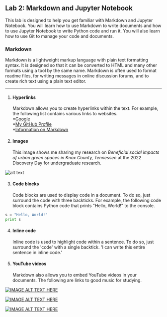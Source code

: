 ## Lab 2: Markdown and Jupyter Notebook
This lab is designed to help you get familiar with Markdown and Jupyter Notebook. You will learn how to use Markdown to write documents and how to use Jupyter Notebook to write Python code and run it. You will also learn how to use Git to manage your code and documents.

 ### Markdown
  Markdown is a lightweight markup language with plain text formatting syntax. It is designed so that it can be converted to HTML and many other formats using a tool by the same name. Markdown is often used to format readme files, for writing messages in online discussion forums, and to create rich text using a plain text editor.
___
1. #### Hyperlinks  
    Markdown allows you to create hyperlinks within the text. For example, the following list contains various links to websites.   
      *[Google](https://www.google.com/)  
      *[My GitHub Profile](https://github.com/hwilli72)  
      *[Information on Markdown](https://en.wikipedia.org/wiki/Markdown)  

2. #### Images  
    This image shows me sharing my research on *Beneficial social impacts of urban green spaces in Knox County, Tennessee* at the 2022 Discovery Day for undergraduate research.

![alt text](https://media.licdn.com/dms/image/C4E22AQHZBr9kmra6Eg/feedshare-shrink_2048_1536/0/1663192591324?e=2147483647&v=beta&t=BjPmW1LIRvjAktDTmGPfH5Z3RvaGioV5TgN0wrrrn8k "Discovery Day 2022")

3. #### Code blocks  
    Code blocks are used to display code in a document. To do so, just surround the code with three backticks. For example, the following code block contains Python code that prints "Hello, World!" to the console.

```python
s = "Hello, World!"
print s
```

4. #### Inline code
    Inline code is used to highlight code within a sentence. To do so, just surround the 'code' with a single backtick. 'I can write this entire sentence in inline code.'

5. #### YouTube videos  
    Markdown also allows you to embed YouTube videos in your documents. The following are links to good music for studying.

[![IMAGE ALT TEXT HERE](http://img.youtube.com/vi/CLeZyIID9Bo/0.jpg)](http://www.youtube.com/watch?v=CLeZyIID9Bo)

[![IMAGE ALT TEXT HERE](http://img.youtube.com/vi/nhZyPQzx7JI/0.jpg)](http://www.youtube.com/watch?v=nhZyPQzx7JI)

[![IMAGE ALT TEXT HERE](http://img.youtube.com/vi/inhxaBLh1Rk/0.jpg)](http://www.youtube.com/watch?v=inhxaBLh1Rk)
